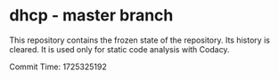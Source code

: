 # dhcp - master branch

This repository contains the frozen state of the repository.
Its history is cleared. It is used only for static code
analysis with Codacy.

Commit Time: 1725325192